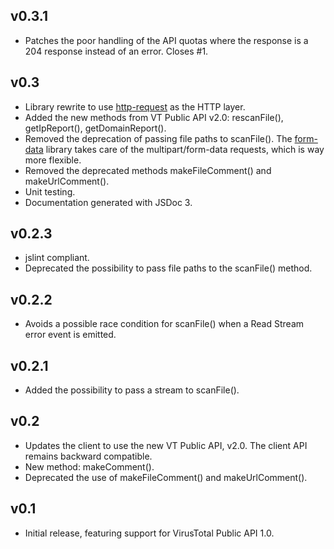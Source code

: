 ## v0.3.1
 * Patches the poor handling of the API quotas where the response is a 204 response instead of an error. Closes #1.

## v0.3
 * Library rewrite to use [http-request](https://github.com/SaltwaterC/http-request) as the HTTP layer.
 * Added the new methods from VT Public API v2.0: rescanFile(), getIpReport(), getDomainReport().
 * Removed the deprecation of passing file paths to scanFile(). The [form-data](https://github.com/felixge/node-form-data) library takes care of the multipart/form-data requests, which is way more flexible.
 * Removed the deprecated methods makeFileComment() and makeUrlComment().
 * Unit testing.
 * Documentation generated with JSDoc 3.

## v0.2.3
 * jslint compliant.
 * Deprecated the possibility to pass file paths to the scanFile() method.

## v0.2.2
 * Avoids a possible race condition for scanFile() when a Read Stream error event is emitted.

## v0.2.1
 * Added the possibility to pass a stream to scanFile().

## v0.2
 * Updates the client to use the new VT Public API, v2.0. The client API remains backward compatible.
 * New method: makeComment().
 * Deprecated the use of makeFileComment() and makeUrlComment().

## v0.1
 * Initial release, featuring support for VirusTotal Public API 1.0.
